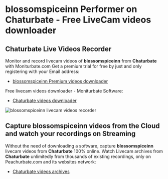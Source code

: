 # blossomspiceinn Performer on Chaturbate - Free LiveCam videos downloader

## Chaturbate Live Videos Recorder

Monitor and record livecam videos of **blossomspiceinn** from **Chaturbate** with Moniturbate.com
Get a premium trial for free by just and only registering with your Email address:
* [blossomspiceinn Premium videos downloader](https://moniturbate.com/request-demo-licence-key.html)

Free livecam videos downloader - Moniturbate Software:
* [Chaturbate videos downloader](https://moniturbate.com/moniturbate-download-software.html)

![blossomspiceinn livecam videos recorder](https://peachurnet.com/templates/moniturbate-software.png)


## Capture blossomspiceinn videos from the Cloud and watch your recordings on Streaming

Without the need of downloading a software, capture **blossomspiceinn** livecam videos from **Chaturbate** 100% online.
Watch Livecam archives from **Chaturbate** unlimitedly from thousands of existing recordings, only on Peachurbate.com and its websites network:
* [Chaturbate videos archives](https://peachurnet.com/)